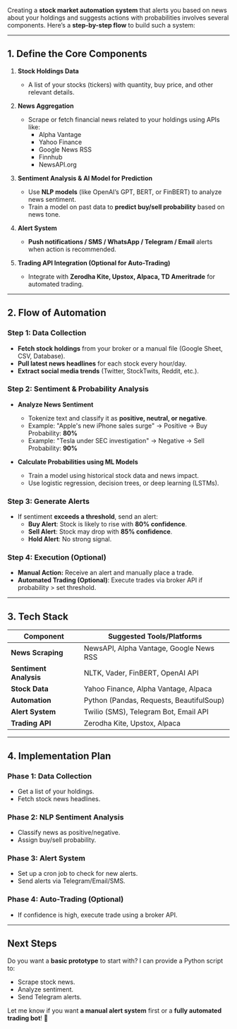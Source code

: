 Creating a **stock market automation system** that alerts you based on news about your holdings and suggests actions with probabilities involves several components. Here’s a **step-by-step flow** to build such a system:

---

## **1. Define the Core Components**

1. **Stock Holdings Data**
    
    - A list of your stocks (tickers) with quantity, buy price, and other relevant details.
2. **News Aggregation**
    
    - Scrape or fetch financial news related to your holdings using APIs like:
        - Alpha Vantage
        - Yahoo Finance
        - Google News RSS
        - Finnhub
        - NewsAPI.org
3. **Sentiment Analysis & AI Model for Prediction**
    
    - Use **NLP models** (like OpenAI’s GPT, BERT, or FinBERT) to analyze news sentiment.
    - Train a model on past data to **predict buy/sell probability** based on news tone.
4. **Alert System**
    
    - **Push notifications / SMS / WhatsApp / Telegram / Email** alerts when action is recommended.
5. **Trading API Integration (Optional for Auto-Trading)**
    
    - Integrate with **Zerodha Kite, Upstox, Alpaca, TD Ameritrade** for automated trading.

---

## **2. Flow of Automation**

### **Step 1: Data Collection**

- **Fetch stock holdings** from your broker or a manual file (Google Sheet, CSV, Database).
- **Pull latest news headlines** for each stock every hour/day.
- **Extract social media trends** (Twitter, StockTwits, Reddit, etc.).

### **Step 2: Sentiment & Probability Analysis**

- **Analyze News Sentiment**
    
    - Tokenize text and classify it as **positive, neutral, or negative**.
    - Example: "Apple's new iPhone sales surge" → Positive → Buy Probability: **80%**
    - Example: "Tesla under SEC investigation" → Negative → Sell Probability: **90%**
- **Calculate Probabilities using ML Models**
    
    - Train a model using historical stock data and news impact.
    - Use logistic regression, decision trees, or deep learning (LSTMs).

### **Step 3: Generate Alerts**

- If sentiment **exceeds a threshold**, send an alert:
    - **Buy Alert**: Stock is likely to rise with **80% confidence**.
    - **Sell Alert**: Stock may drop with **85% confidence**.
    - **Hold Alert**: No strong signal.

### **Step 4: Execution (Optional)**

- **Manual Action:** Receive an alert and manually place a trade.
- **Automated Trading (Optional)**: Execute trades via broker API if probability > set threshold.

---

## **3. Tech Stack**

|Component|Suggested Tools/Platforms|
|---|---|
|**News Scraping**|NewsAPI, Alpha Vantage, Google News RSS|
|**Sentiment Analysis**|NLTK, Vader, FinBERT, OpenAI API|
|**Stock Data**|Yahoo Finance, Alpha Vantage, Alpaca|
|**Automation**|Python (Pandas, Requests, BeautifulSoup)|
|**Alert System**|Twilio (SMS), Telegram Bot, Email API|
|**Trading API**|Zerodha Kite, Upstox, Alpaca|

---

## **4. Implementation Plan**

### **Phase 1: Data Collection**

- Get a list of your holdings.
- Fetch stock news headlines.

### **Phase 2: NLP Sentiment Analysis**

- Classify news as positive/negative.
- Assign buy/sell probability.

### **Phase 3: Alert System**

- Set up a cron job to check for new alerts.
- Send alerts via Telegram/Email/SMS.

### **Phase 4: Auto-Trading (Optional)**

- If confidence is high, execute trade using a broker API.

---

## **Next Steps**

Do you want a **basic prototype** to start with? I can provide a Python script to:

- Scrape stock news.
- Analyze sentiment.
- Send Telegram alerts.

Let me know if you want **a manual alert system** first or a **fully automated trading bot**! 🚀